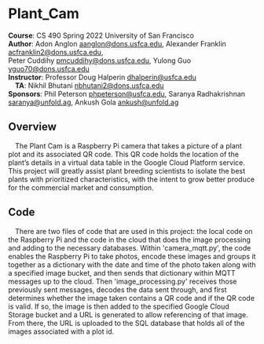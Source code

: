 # Plant_Cam
**Course**: CS 490 Spring 2022 University of San Francisco <br />
**Author**: Adon Anglon <aanglon@dons.usfca.edu>, Alexander Franklin <acfranklin2@dons.usfca.edu>,<br />
         Peter Cuddihy <pmcuddihy@dons.usfca.edu>, Yulong Guo <yguo70@dons.usfca.edu><br />
**Instructor**: Professor Doug Halperin <dhalperin@usfca.edu><br />
&emsp;**TA**: Nikhil Bhutani <nbhutani2@dons.usfca.edu><br />
**Sponsors**: Phil Peterson <phpeterson@usfca.edu>, Saranya Radhakrishnan <saranya@unfold.ag>, Ankush Gola <ankush@unfold.ag><br />

## Overview
&emsp;The Plant Cam is a Raspberry Pi camera that takes a picture of a plant plot and its associated QR code. This QR code holds the location of the plant’s details in a virtual data table in the Google Cloud Platform service. This project will greatly assist plant breeding scientists to isolate the best plants with prioritized characteristics, with the intent to grow better produce for the commercial market and consumption.

## Code
&emsp;There are two files of code that are used in this project: the local code on the Raspberry Pi and the code in the cloud that does the image processing and adding to the necessary databases. Within 'camera_mqtt.py', the code enables the Raspberry Pi to take photos, encode these images and groups it together as a dictionary with the date and time of the photo taken along with a specified image bucket, and then sends that dictionary within MQTT messages up to the cloud. Then 'image_processing.py' receives those previously sent messages, decodes the data sent through, and first determines whether the image taken contains a QR code and if the QR code is valid. If so, the image is then added to the specified Google Cloud Storage bucket and a URL is generated to allow referencing of that image. From there, the URL is uploaded to the SQL database that holds all of the images associated with a plot id.
